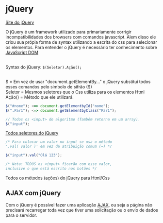 # jQuery

[Site do jQuery](https://jquery.com/)

O jQuery é um framework utilizado para primariamente corrigir incompatibilidades dos browsers com comandos javascript. Alem disso ele criou sua própia forma de syntax utilizando a escrita do css para selecionar os elementos. Para entender o jQuery é necessário ter conhecimento sobre [JavaScript DOM](https://github.com/JoaoSodre/Programacao/blob/master/Javascript/JavaScript%20DOM.md#javascript-dom) <br><br>

Syntax do jQuery: `$(Seletor).Ação();`<br><br>

$ = Em vez de usar "document.getElementBy..." o jQuery substitui todos esses comandos pelo simbolo de sifrão ($)<br>
Seletor = Mesmos seletores que o Css utiliza para os elementos Html<br>
Ação() = Método que ele utilizará.

```javascript
$("#nome"); <=> document.getElementbyId("nome");
$(".Par1"); <=> document.getElementbyClass("Par1");

// Todos os <input> do algoritmo (Também retorna em um array).
$("input");
```

[Todos seletores do jQuery](https://www.w3schools.com/jquery/jquery_ref_selectors.asp)

```javascript
/* Para colocar um valor no input se usa o método 
'.val( valor )' em vez da atribuição comum (=) */

$("input").val("Olá 123");

/* Nota: TODOS os <input> ficarão com esse valor,
inclusive o que está escrito nos botões */
```

[Todos os métodos (ações) do jQuery para Html/Css](https://www.w3schools.com/jquery/jquery_ref_html.asp)

## AJAX com jQuery

Com o jQuery é possível fazer uma aplicação [AJAX](https://github.com/JoaoSodre/Programacao/blob/master/Javascript/AJAX.md#ajax), ou seja a página não precisará recarregar toda vez que tiver uma solicitação ou o envio de dados para o servidor.